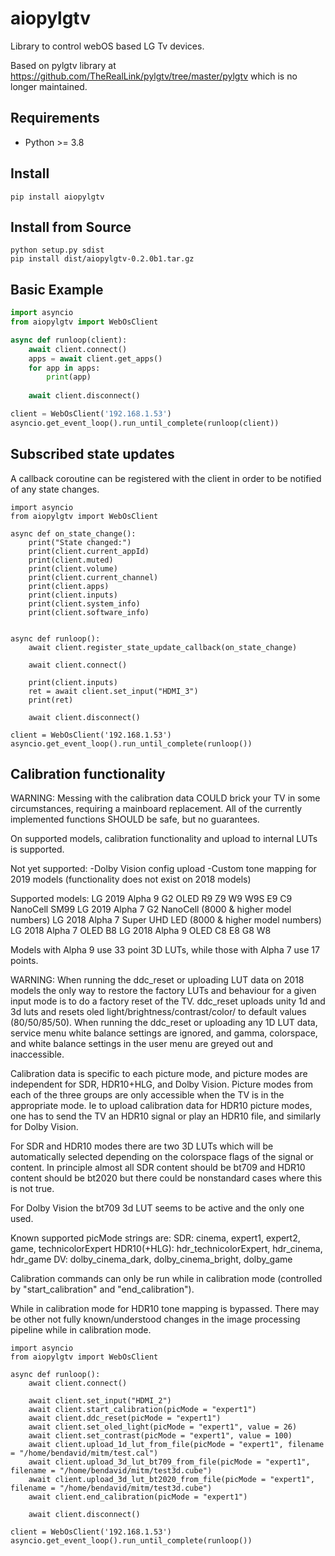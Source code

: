 # aiopylgtv
Library to control webOS based LG Tv devices.

Based on pylgtv library at https://github.com/TheRealLink/pylgtv/tree/master/pylgtv which is no longer maintained.

## Requirements
- Python >= 3.8

## Install
```
pip install aiopylgtv
```

## Install from Source
```
python setup.py sdist
pip install dist/aiopylgtv-0.2.0b1.tar.gz
```

## Basic Example

```python
import asyncio
from aiopylgtv import WebOsClient

async def runloop(client):
    await client.connect()
    apps = await client.get_apps()
    for app in apps:
        print(app)
    
    await client.disconnect()

client = WebOsClient('192.168.1.53')            
asyncio.get_event_loop().run_until_complete(runloop(client))
```

## Subscribed state updates
A callback coroutine can be registered with the client in order to be notified of any state changes.
```
import asyncio
from aiopylgtv import WebOsClient

async def on_state_change():
    print("State changed:")
    print(client.current_appId)
    print(client.muted)
    print(client.volume)
    print(client.current_channel)
    print(client.apps)
    print(client.inputs)
    print(client.system_info)
    print(client.software_info)
    

async def runloop():
    await client.register_state_update_callback(on_state_change)
    
    await client.connect()
    
    print(client.inputs)
    ret = await client.set_input("HDMI_3")
    print(ret)
    
    await client.disconnect()

client = WebOsClient('192.168.1.53')            
asyncio.get_event_loop().run_until_complete(runloop())
```

## Calibration functionality
WARNING: Messing with the calibration data COULD brick your TV in some circumstances, requiring a mainboard replacement.
All of the currently implemented functions SHOULD be safe, but no guarantees.

On supported models, calibration functionality and upload to internal LUTs is supported.

Not yet supported:
-Dolby Vision config upload
-Custom tone mapping for 2019 models (functionality does not exist on 2018 models)

Supported models:
LG 2019 Alpha 9 G2 OLED R9 Z9 W9 W9S E9 C9 NanoCell SM99
LG 2019 Alpha 7 G2 NanoCell (8000 & higher model numbers)
LG 2018 Alpha 7 Super UHD LED (8000 & higher model numbers)
LG 2018 Alpha 7 OLED B8
LG 2018 Alpha 9 OLED C8 E8 G8 W8

Models with Alpha 9 use 33 point 3D LUTs, while those with Alpha 7 use 17 points.

WARNING:  When running the ddc_reset or uploading LUT data on 2018 models the only way to restore the factory
LUTs and behaviour for a given input mode is to do a factory reset of the TV.
ddc_reset uploads unity 1d and 3d luts and resets oled light/brightness/contrast/color/ to default values (80/50/85/50).
When running the ddc_reset or uploading any 1D LUT data, service menu white balance settings are ignored, and gamma,
colorspace, and white balance settings in the user menu are greyed out and inaccessible.

Calibration data is specific to each picture mode, and picture modes are independent for SDR, HDR10+HLG, and Dolby Vision.
Picture modes from each of the three groups are only accessible when the TV is in the appropriate mode.  Ie to upload
calibration data for HDR10 picture modes, one has to send the TV an HDR10 signal or play an HDR10 file, and similarly
for Dolby Vision.

For SDR and HDR10 modes there are two 3D LUTs which will be automatically selected depending on the colorspace flags of the signal
or content.  In principle almost all SDR content should be bt709 and HDR10 content should be bt2020 but there could be
nonstandard cases where this is not true.

For Dolby Vision the bt709 3d LUT seems to be active and the only one used.

Known supported picMode strings are:
SDR: cinema, expert1, expert2, game, technicolorExpert
HDR10(+HLG): hdr_technicolorExpert, hdr_cinema, hdr_game
DV: dolby_cinema_dark, dolby_cinema_bright, dolby_game

Calibration commands can only be run while in calibration mode (controlled by "start_calibration" and "end_calibration").

While in calibration mode for HDR10 tone mapping is bypassed.
There may be other not fully known/understood changes in the image processing pipeline while in calibration mode.


```
import asyncio
from aiopylgtv import WebOsClient

async def runloop():
    await client.connect()
    
    await client.set_input("HDMI_2")
    await client.start_calibration(picMode = "expert1")
    await client.ddc_reset(picMode = "expert1")
    await client.set_oled_light(picMode = "expert1", value = 26)
    await client.set_contrast(picMode = "expert1", value = 100)
    await client.upload_1d_lut_from_file(picMode = "expert1", filename = "/home/bendavid/mitm/test.cal")
    await client.upload_3d_lut_bt709_from_file(picMode = "expert1", filename = "/home/bendavid/mitm/test3d.cube")
    await client.upload_3d_lut_bt2020_from_file(picMode = "expert1", filename = "/home/bendavid/mitm/test3d.cube")
    await client.end_calibration(picMode = "expert1")
    
    await client.disconnect()

client = WebOsClient('192.168.1.53')            
asyncio.get_event_loop().run_until_complete(runloop())
```
